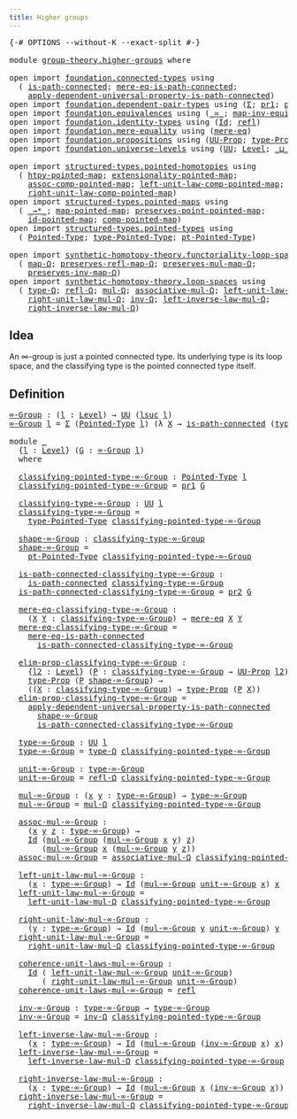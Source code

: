 ```yaml
---
title: Higher groups
---
```


<pre class="Agda"><a id="39" class="Symbol">{-#</a> <a id="43" class="Keyword">OPTIONS</a> <a id="51" class="Pragma">--without-K</a> <a id="63" class="Pragma">--exact-split</a> <a id="77" class="Symbol">#-}</a>

<a id="82" class="Keyword">module</a> <a id="89" href="group-theory.higher-groups.html" class="Module">group-theory.higher-groups</a> <a id="116" class="Keyword">where</a>

<a id="123" class="Keyword">open</a> <a id="128" class="Keyword">import</a> <a id="135" href="foundation.connected-types.html" class="Module">foundation.connected-types</a> <a id="162" class="Keyword">using</a>
  <a id="170" class="Symbol">(</a> <a id="172" href="foundation.connected-types.html#1697" class="Function">is-path-connected</a><a id="189" class="Symbol">;</a> <a id="191" href="foundation.connected-types.html#2089" class="Function">mere-eq-is-path-connected</a><a id="216" class="Symbol">;</a>
    <a id="222" href="foundation.connected-types.html#3782" class="Function">apply-dependent-universal-property-is-path-connected</a><a id="274" class="Symbol">)</a>
<a id="276" class="Keyword">open</a> <a id="281" class="Keyword">import</a> <a id="288" href="foundation.dependent-pair-types.html" class="Module">foundation.dependent-pair-types</a> <a id="320" class="Keyword">using</a> <a id="326" class="Symbol">(</a><a id="327" href="foundation-core.dependent-pair-types.html#515" class="Record">Σ</a><a id="328" class="Symbol">;</a> <a id="330" href="foundation-core.dependent-pair-types.html#605" class="Field">pr1</a><a id="333" class="Symbol">;</a> <a id="335" href="foundation-core.dependent-pair-types.html#617" class="Field">pr2</a><a id="338" class="Symbol">)</a>
<a id="340" class="Keyword">open</a> <a id="345" class="Keyword">import</a> <a id="352" href="foundation.equivalences.html" class="Module">foundation.equivalences</a> <a id="376" class="Keyword">using</a> <a id="382" class="Symbol">(</a><a id="383" href="foundation-core.equivalences.html#1621" class="Function Operator">_≃_</a><a id="386" class="Symbol">;</a> <a id="388" href="foundation-core.equivalences.html#5036" class="Function">map-inv-equiv</a><a id="401" class="Symbol">)</a>
<a id="403" class="Keyword">open</a> <a id="408" class="Keyword">import</a> <a id="415" href="foundation.identity-types.html" class="Module">foundation.identity-types</a> <a id="441" class="Keyword">using</a> <a id="447" class="Symbol">(</a><a id="448" href="foundation-core.identity-types.html#1767" class="Datatype">Id</a><a id="450" class="Symbol">;</a> <a id="452" href="foundation-core.identity-types.html#1820" class="InductiveConstructor">refl</a><a id="456" class="Symbol">)</a>
<a id="458" class="Keyword">open</a> <a id="463" class="Keyword">import</a> <a id="470" href="foundation.mere-equality.html" class="Module">foundation.mere-equality</a> <a id="495" class="Keyword">using</a> <a id="501" class="Symbol">(</a><a id="502" href="foundation.mere-equality.html#1109" class="Function">mere-eq</a><a id="509" class="Symbol">)</a>
<a id="511" class="Keyword">open</a> <a id="516" class="Keyword">import</a> <a id="523" href="foundation.propositions.html" class="Module">foundation.propositions</a> <a id="547" class="Keyword">using</a> <a id="553" class="Symbol">(</a><a id="554" href="foundation-core.propositions.html#1393" class="Function">UU-Prop</a><a id="561" class="Symbol">;</a> <a id="563" href="foundation-core.propositions.html#1495" class="Function">type-Prop</a><a id="572" class="Symbol">)</a>
<a id="574" class="Keyword">open</a> <a id="579" class="Keyword">import</a> <a id="586" href="foundation.universe-levels.html" class="Module">foundation.universe-levels</a> <a id="613" class="Keyword">using</a> <a id="619" class="Symbol">(</a><a id="620" href="foundation-core.universe-levels.html#235" class="Primitive">UU</a><a id="622" class="Symbol">;</a> <a id="624" href="Agda.Primitive.html#597" class="Postulate">Level</a><a id="629" class="Symbol">;</a> <a id="631" href="Agda.Primitive.html#810" class="Primitive Operator">_⊔_</a><a id="634" class="Symbol">;</a> <a id="636" href="Agda.Primitive.html#780" class="Primitive">lsuc</a><a id="640" class="Symbol">)</a>

<a id="643" class="Keyword">open</a> <a id="648" class="Keyword">import</a> <a id="655" href="structured-types.pointed-homotopies.html" class="Module">structured-types.pointed-homotopies</a> <a id="691" class="Keyword">using</a>
  <a id="699" class="Symbol">(</a> <a id="701" href="structured-types.pointed-homotopies.html#2941" class="Function">htpy-pointed-map</a><a id="717" class="Symbol">;</a> <a id="719" href="structured-types.pointed-homotopies.html#3058" class="Function">extensionality-pointed-map</a><a id="745" class="Symbol">;</a>
    <a id="751" href="structured-types.pointed-homotopies.html#4119" class="Function">assoc-comp-pointed-map</a><a id="773" class="Symbol">;</a> <a id="775" href="structured-types.pointed-homotopies.html#3507" class="Function">left-unit-law-comp-pointed-map</a><a id="805" class="Symbol">;</a>
    <a id="811" href="structured-types.pointed-homotopies.html#3874" class="Function">right-unit-law-comp-pointed-map</a><a id="842" class="Symbol">)</a>
<a id="844" class="Keyword">open</a> <a id="849" class="Keyword">import</a> <a id="856" href="structured-types.pointed-maps.html" class="Module">structured-types.pointed-maps</a> <a id="886" class="Keyword">using</a>
  <a id="894" class="Symbol">(</a> <a id="896" href="structured-types.pointed-maps.html#967" class="Function Operator">_→*_</a><a id="900" class="Symbol">;</a> <a id="902" href="structured-types.pointed-maps.html#1527" class="Function">map-pointed-map</a><a id="917" class="Symbol">;</a> <a id="919" href="structured-types.pointed-maps.html#1627" class="Function">preserves-point-pointed-map</a><a id="946" class="Symbol">;</a>
    <a id="952" href="structured-types.pointed-maps.html#3155" class="Function">id-pointed-map</a><a id="966" class="Symbol">;</a> <a id="968" href="structured-types.pointed-maps.html#3004" class="Function">comp-pointed-map</a><a id="984" class="Symbol">)</a>
<a id="986" class="Keyword">open</a> <a id="991" class="Keyword">import</a> <a id="998" href="structured-types.pointed-types.html" class="Module">structured-types.pointed-types</a> <a id="1029" class="Keyword">using</a>
  <a id="1037" class="Symbol">(</a> <a id="1039" href="structured-types.pointed-types.html#383" class="Function">Pointed-Type</a><a id="1051" class="Symbol">;</a> <a id="1053" href="structured-types.pointed-types.html#518" class="Function">type-Pointed-Type</a><a id="1070" class="Symbol">;</a> <a id="1072" href="structured-types.pointed-types.html#576" class="Function">pt-Pointed-Type</a><a id="1087" class="Symbol">)</a>

<a id="1090" class="Keyword">open</a> <a id="1095" class="Keyword">import</a> <a id="1102" href="synthetic-homotopy-theory.functoriality-loop-spaces.html" class="Module">synthetic-homotopy-theory.functoriality-loop-spaces</a> <a id="1154" class="Keyword">using</a>
  <a id="1162" class="Symbol">(</a> <a id="1164" href="synthetic-homotopy-theory.functoriality-loop-spaces.html#1184" class="Function">map-Ω</a><a id="1169" class="Symbol">;</a> <a id="1171" href="synthetic-homotopy-theory.functoriality-loop-spaces.html#1324" class="Function">preserves-refl-map-Ω</a><a id="1191" class="Symbol">;</a> <a id="1193" href="synthetic-homotopy-theory.functoriality-loop-spaces.html#1504" class="Function">preserves-mul-map-Ω</a><a id="1212" class="Symbol">;</a>
    <a id="1218" href="synthetic-homotopy-theory.functoriality-loop-spaces.html#1894" class="Function">preserves-inv-map-Ω</a><a id="1237" class="Symbol">)</a>
<a id="1239" class="Keyword">open</a> <a id="1244" class="Keyword">import</a> <a id="1251" href="synthetic-homotopy-theory.loop-spaces.html" class="Module">synthetic-homotopy-theory.loop-spaces</a> <a id="1289" class="Keyword">using</a>
  <a id="1297" class="Symbol">(</a> <a id="1299" href="synthetic-homotopy-theory.loop-spaces.html#1115" class="Function">type-Ω</a><a id="1305" class="Symbol">;</a> <a id="1307" href="synthetic-homotopy-theory.loop-spaces.html#1186" class="Function">refl-Ω</a><a id="1313" class="Symbol">;</a> <a id="1315" href="synthetic-homotopy-theory.loop-spaces.html#1376" class="Function">mul-Ω</a><a id="1320" class="Symbol">;</a> <a id="1322" href="synthetic-homotopy-theory.loop-spaces.html#2799" class="Function">associative-mul-Ω</a><a id="1339" class="Symbol">;</a> <a id="1341" href="synthetic-homotopy-theory.loop-spaces.html#1626" class="Function">left-unit-law-mul-Ω</a><a id="1360" class="Symbol">;</a>
    <a id="1366" href="synthetic-homotopy-theory.loop-spaces.html#1736" class="Function">right-unit-law-mul-Ω</a><a id="1386" class="Symbol">;</a> <a id="1388" href="synthetic-homotopy-theory.loop-spaces.html#2257" class="Function">inv-Ω</a><a id="1393" class="Symbol">;</a> <a id="1395" href="synthetic-homotopy-theory.loop-spaces.html#2302" class="Function">left-inverse-law-mul-Ω</a><a id="1417" class="Symbol">;</a>
    <a id="1423" href="synthetic-homotopy-theory.loop-spaces.html#2427" class="Function">right-inverse-law-mul-Ω</a><a id="1446" class="Symbol">)</a>
</pre>
## Idea

An ∞-group is just a pointed connected type. Its underlying type is its loop space, and the classifying type is the pointed connected type itself.

## Definition

<pre class="Agda"><a id="∞-Group"></a><a id="1633" href="group-theory.higher-groups.html#1633" class="Function">∞-Group</a> <a id="1641" class="Symbol">:</a> <a id="1643" class="Symbol">(</a><a id="1644" href="group-theory.higher-groups.html#1644" class="Bound">l</a> <a id="1646" class="Symbol">:</a> <a id="1648" href="Agda.Primitive.html#597" class="Postulate">Level</a><a id="1653" class="Symbol">)</a> <a id="1655" class="Symbol">→</a> <a id="1657" href="foundation-core.universe-levels.html#235" class="Primitive">UU</a> <a id="1660" class="Symbol">(</a><a id="1661" href="Agda.Primitive.html#780" class="Primitive">lsuc</a> <a id="1666" href="group-theory.higher-groups.html#1644" class="Bound">l</a><a id="1667" class="Symbol">)</a>
<a id="1669" href="group-theory.higher-groups.html#1633" class="Function">∞-Group</a> <a id="1677" href="group-theory.higher-groups.html#1677" class="Bound">l</a> <a id="1679" class="Symbol">=</a> <a id="1681" href="foundation-core.dependent-pair-types.html#515" class="Record">Σ</a> <a id="1683" class="Symbol">(</a><a id="1684" href="structured-types.pointed-types.html#383" class="Function">Pointed-Type</a> <a id="1697" href="group-theory.higher-groups.html#1677" class="Bound">l</a><a id="1698" class="Symbol">)</a> <a id="1700" class="Symbol">(λ</a> <a id="1703" href="group-theory.higher-groups.html#1703" class="Bound">X</a> <a id="1705" class="Symbol">→</a> <a id="1707" href="foundation.connected-types.html#1697" class="Function">is-path-connected</a> <a id="1725" class="Symbol">(</a><a id="1726" href="structured-types.pointed-types.html#518" class="Function">type-Pointed-Type</a> <a id="1744" href="group-theory.higher-groups.html#1703" class="Bound">X</a><a id="1745" class="Symbol">))</a>

<a id="1749" class="Keyword">module</a> <a id="1756" href="group-theory.higher-groups.html#1756" class="Module">_</a>
  <a id="1760" class="Symbol">{</a><a id="1761" href="group-theory.higher-groups.html#1761" class="Bound">l</a> <a id="1763" class="Symbol">:</a> <a id="1765" href="Agda.Primitive.html#597" class="Postulate">Level</a><a id="1770" class="Symbol">}</a> <a id="1772" class="Symbol">(</a><a id="1773" href="group-theory.higher-groups.html#1773" class="Bound">G</a> <a id="1775" class="Symbol">:</a> <a id="1777" href="group-theory.higher-groups.html#1633" class="Function">∞-Group</a> <a id="1785" href="group-theory.higher-groups.html#1761" class="Bound">l</a><a id="1786" class="Symbol">)</a>
  <a id="1790" class="Keyword">where</a>

  <a id="1799" href="group-theory.higher-groups.html#1799" class="Function">classifying-pointed-type-∞-Group</a> <a id="1832" class="Symbol">:</a> <a id="1834" href="structured-types.pointed-types.html#383" class="Function">Pointed-Type</a> <a id="1847" href="group-theory.higher-groups.html#1761" class="Bound">l</a>
  <a id="1851" href="group-theory.higher-groups.html#1799" class="Function">classifying-pointed-type-∞-Group</a> <a id="1884" class="Symbol">=</a> <a id="1886" href="foundation-core.dependent-pair-types.html#605" class="Field">pr1</a> <a id="1890" href="group-theory.higher-groups.html#1773" class="Bound">G</a>

  <a id="1895" href="group-theory.higher-groups.html#1895" class="Function">classifying-type-∞-Group</a> <a id="1920" class="Symbol">:</a> <a id="1922" href="foundation-core.universe-levels.html#235" class="Primitive">UU</a> <a id="1925" href="group-theory.higher-groups.html#1761" class="Bound">l</a>
  <a id="1929" href="group-theory.higher-groups.html#1895" class="Function">classifying-type-∞-Group</a> <a id="1954" class="Symbol">=</a>
    <a id="1960" href="structured-types.pointed-types.html#518" class="Function">type-Pointed-Type</a> <a id="1978" href="group-theory.higher-groups.html#1799" class="Function">classifying-pointed-type-∞-Group</a>

  <a id="2014" href="group-theory.higher-groups.html#2014" class="Function">shape-∞-Group</a> <a id="2028" class="Symbol">:</a> <a id="2030" href="group-theory.higher-groups.html#1895" class="Function">classifying-type-∞-Group</a>
  <a id="2057" href="group-theory.higher-groups.html#2014" class="Function">shape-∞-Group</a> <a id="2071" class="Symbol">=</a>
    <a id="2077" href="structured-types.pointed-types.html#576" class="Function">pt-Pointed-Type</a> <a id="2093" href="group-theory.higher-groups.html#1799" class="Function">classifying-pointed-type-∞-Group</a>

  <a id="2129" href="group-theory.higher-groups.html#2129" class="Function">is-path-connected-classifying-type-∞-Group</a> <a id="2172" class="Symbol">:</a>
    <a id="2178" href="foundation.connected-types.html#1697" class="Function">is-path-connected</a> <a id="2196" href="group-theory.higher-groups.html#1895" class="Function">classifying-type-∞-Group</a>
  <a id="2223" href="group-theory.higher-groups.html#2129" class="Function">is-path-connected-classifying-type-∞-Group</a> <a id="2266" class="Symbol">=</a> <a id="2268" href="foundation-core.dependent-pair-types.html#617" class="Field">pr2</a> <a id="2272" href="group-theory.higher-groups.html#1773" class="Bound">G</a>

  <a id="2277" href="group-theory.higher-groups.html#2277" class="Function">mere-eq-classifying-type-∞-Group</a> <a id="2310" class="Symbol">:</a>
    <a id="2316" class="Symbol">(</a><a id="2317" href="group-theory.higher-groups.html#2317" class="Bound">X</a> <a id="2319" href="group-theory.higher-groups.html#2319" class="Bound">Y</a> <a id="2321" class="Symbol">:</a> <a id="2323" href="group-theory.higher-groups.html#1895" class="Function">classifying-type-∞-Group</a><a id="2347" class="Symbol">)</a> <a id="2349" class="Symbol">→</a> <a id="2351" href="foundation.mere-equality.html#1109" class="Function">mere-eq</a> <a id="2359" href="group-theory.higher-groups.html#2317" class="Bound">X</a> <a id="2361" href="group-theory.higher-groups.html#2319" class="Bound">Y</a>
  <a id="2365" href="group-theory.higher-groups.html#2277" class="Function">mere-eq-classifying-type-∞-Group</a> <a id="2398" class="Symbol">=</a>
    <a id="2404" href="foundation.connected-types.html#2089" class="Function">mere-eq-is-path-connected</a>
      <a id="2436" href="group-theory.higher-groups.html#2129" class="Function">is-path-connected-classifying-type-∞-Group</a>

  <a id="2482" href="group-theory.higher-groups.html#2482" class="Function">elim-prop-classifying-type-∞-Group</a> <a id="2517" class="Symbol">:</a>
    <a id="2523" class="Symbol">{</a><a id="2524" href="group-theory.higher-groups.html#2524" class="Bound">l2</a> <a id="2527" class="Symbol">:</a> <a id="2529" href="Agda.Primitive.html#597" class="Postulate">Level</a><a id="2534" class="Symbol">}</a> <a id="2536" class="Symbol">(</a><a id="2537" href="group-theory.higher-groups.html#2537" class="Bound">P</a> <a id="2539" class="Symbol">:</a> <a id="2541" href="group-theory.higher-groups.html#1895" class="Function">classifying-type-∞-Group</a> <a id="2566" class="Symbol">→</a> <a id="2568" href="foundation-core.propositions.html#1393" class="Function">UU-Prop</a> <a id="2576" href="group-theory.higher-groups.html#2524" class="Bound">l2</a><a id="2578" class="Symbol">)</a> <a id="2580" class="Symbol">→</a>
    <a id="2586" href="foundation-core.propositions.html#1495" class="Function">type-Prop</a> <a id="2596" class="Symbol">(</a><a id="2597" href="group-theory.higher-groups.html#2537" class="Bound">P</a> <a id="2599" href="group-theory.higher-groups.html#2014" class="Function">shape-∞-Group</a><a id="2612" class="Symbol">)</a> <a id="2614" class="Symbol">→</a>
    <a id="2620" class="Symbol">((</a><a id="2622" href="group-theory.higher-groups.html#2622" class="Bound">X</a> <a id="2624" class="Symbol">:</a> <a id="2626" href="group-theory.higher-groups.html#1895" class="Function">classifying-type-∞-Group</a><a id="2650" class="Symbol">)</a> <a id="2652" class="Symbol">→</a> <a id="2654" href="foundation-core.propositions.html#1495" class="Function">type-Prop</a> <a id="2664" class="Symbol">(</a><a id="2665" href="group-theory.higher-groups.html#2537" class="Bound">P</a> <a id="2667" href="group-theory.higher-groups.html#2622" class="Bound">X</a><a id="2668" class="Symbol">))</a>
  <a id="2673" href="group-theory.higher-groups.html#2482" class="Function">elim-prop-classifying-type-∞-Group</a> <a id="2708" class="Symbol">=</a>
    <a id="2714" href="foundation.connected-types.html#3782" class="Function">apply-dependent-universal-property-is-path-connected</a>
      <a id="2773" href="group-theory.higher-groups.html#2014" class="Function">shape-∞-Group</a>
      <a id="2793" href="group-theory.higher-groups.html#2129" class="Function">is-path-connected-classifying-type-∞-Group</a>

  <a id="2839" href="group-theory.higher-groups.html#2839" class="Function">type-∞-Group</a> <a id="2852" class="Symbol">:</a> <a id="2854" href="foundation-core.universe-levels.html#235" class="Primitive">UU</a> <a id="2857" href="group-theory.higher-groups.html#1761" class="Bound">l</a>
  <a id="2861" href="group-theory.higher-groups.html#2839" class="Function">type-∞-Group</a> <a id="2874" class="Symbol">=</a> <a id="2876" href="synthetic-homotopy-theory.loop-spaces.html#1115" class="Function">type-Ω</a> <a id="2883" href="group-theory.higher-groups.html#1799" class="Function">classifying-pointed-type-∞-Group</a>

  <a id="2919" href="group-theory.higher-groups.html#2919" class="Function">unit-∞-Group</a> <a id="2932" class="Symbol">:</a> <a id="2934" href="group-theory.higher-groups.html#2839" class="Function">type-∞-Group</a>
  <a id="2949" href="group-theory.higher-groups.html#2919" class="Function">unit-∞-Group</a> <a id="2962" class="Symbol">=</a> <a id="2964" href="synthetic-homotopy-theory.loop-spaces.html#1186" class="Function">refl-Ω</a> <a id="2971" href="group-theory.higher-groups.html#1799" class="Function">classifying-pointed-type-∞-Group</a>

  <a id="3007" href="group-theory.higher-groups.html#3007" class="Function">mul-∞-Group</a> <a id="3019" class="Symbol">:</a> <a id="3021" class="Symbol">(</a><a id="3022" href="group-theory.higher-groups.html#3022" class="Bound">x</a> <a id="3024" href="group-theory.higher-groups.html#3024" class="Bound">y</a> <a id="3026" class="Symbol">:</a> <a id="3028" href="group-theory.higher-groups.html#2839" class="Function">type-∞-Group</a><a id="3040" class="Symbol">)</a> <a id="3042" class="Symbol">→</a> <a id="3044" href="group-theory.higher-groups.html#2839" class="Function">type-∞-Group</a>
  <a id="3059" href="group-theory.higher-groups.html#3007" class="Function">mul-∞-Group</a> <a id="3071" class="Symbol">=</a> <a id="3073" href="synthetic-homotopy-theory.loop-spaces.html#1376" class="Function">mul-Ω</a> <a id="3079" href="group-theory.higher-groups.html#1799" class="Function">classifying-pointed-type-∞-Group</a>

  <a id="3115" href="group-theory.higher-groups.html#3115" class="Function">assoc-mul-∞-Group</a> <a id="3133" class="Symbol">:</a>
    <a id="3139" class="Symbol">(</a><a id="3140" href="group-theory.higher-groups.html#3140" class="Bound">x</a> <a id="3142" href="group-theory.higher-groups.html#3142" class="Bound">y</a> <a id="3144" href="group-theory.higher-groups.html#3144" class="Bound">z</a> <a id="3146" class="Symbol">:</a> <a id="3148" href="group-theory.higher-groups.html#2839" class="Function">type-∞-Group</a><a id="3160" class="Symbol">)</a> <a id="3162" class="Symbol">→</a>
    <a id="3168" href="foundation-core.identity-types.html#1767" class="Datatype">Id</a> <a id="3171" class="Symbol">(</a><a id="3172" href="group-theory.higher-groups.html#3007" class="Function">mul-∞-Group</a> <a id="3184" class="Symbol">(</a><a id="3185" href="group-theory.higher-groups.html#3007" class="Function">mul-∞-Group</a> <a id="3197" href="group-theory.higher-groups.html#3140" class="Bound">x</a> <a id="3199" href="group-theory.higher-groups.html#3142" class="Bound">y</a><a id="3200" class="Symbol">)</a> <a id="3202" href="group-theory.higher-groups.html#3144" class="Bound">z</a><a id="3203" class="Symbol">)</a>
       <a id="3212" class="Symbol">(</a><a id="3213" href="group-theory.higher-groups.html#3007" class="Function">mul-∞-Group</a> <a id="3225" href="group-theory.higher-groups.html#3140" class="Bound">x</a> <a id="3227" class="Symbol">(</a><a id="3228" href="group-theory.higher-groups.html#3007" class="Function">mul-∞-Group</a> <a id="3240" href="group-theory.higher-groups.html#3142" class="Bound">y</a> <a id="3242" href="group-theory.higher-groups.html#3144" class="Bound">z</a><a id="3243" class="Symbol">))</a>
  <a id="3248" href="group-theory.higher-groups.html#3115" class="Function">assoc-mul-∞-Group</a> <a id="3266" class="Symbol">=</a> <a id="3268" href="synthetic-homotopy-theory.loop-spaces.html#2799" class="Function">associative-mul-Ω</a> <a id="3286" href="group-theory.higher-groups.html#1799" class="Function">classifying-pointed-type-∞-Group</a>

  <a id="3322" href="group-theory.higher-groups.html#3322" class="Function">left-unit-law-mul-∞-Group</a> <a id="3348" class="Symbol">:</a>
    <a id="3354" class="Symbol">(</a><a id="3355" href="group-theory.higher-groups.html#3355" class="Bound">x</a> <a id="3357" class="Symbol">:</a> <a id="3359" href="group-theory.higher-groups.html#2839" class="Function">type-∞-Group</a><a id="3371" class="Symbol">)</a> <a id="3373" class="Symbol">→</a> <a id="3375" href="foundation-core.identity-types.html#1767" class="Datatype">Id</a> <a id="3378" class="Symbol">(</a><a id="3379" href="group-theory.higher-groups.html#3007" class="Function">mul-∞-Group</a> <a id="3391" href="group-theory.higher-groups.html#2919" class="Function">unit-∞-Group</a> <a id="3404" href="group-theory.higher-groups.html#3355" class="Bound">x</a><a id="3405" class="Symbol">)</a> <a id="3407" href="group-theory.higher-groups.html#3355" class="Bound">x</a>
  <a id="3411" href="group-theory.higher-groups.html#3322" class="Function">left-unit-law-mul-∞-Group</a> <a id="3437" class="Symbol">=</a>
    <a id="3443" href="synthetic-homotopy-theory.loop-spaces.html#1626" class="Function">left-unit-law-mul-Ω</a> <a id="3463" href="group-theory.higher-groups.html#1799" class="Function">classifying-pointed-type-∞-Group</a>

  <a id="3499" href="group-theory.higher-groups.html#3499" class="Function">right-unit-law-mul-∞-Group</a> <a id="3526" class="Symbol">:</a>
    <a id="3532" class="Symbol">(</a><a id="3533" href="group-theory.higher-groups.html#3533" class="Bound">y</a> <a id="3535" class="Symbol">:</a> <a id="3537" href="group-theory.higher-groups.html#2839" class="Function">type-∞-Group</a><a id="3549" class="Symbol">)</a> <a id="3551" class="Symbol">→</a> <a id="3553" href="foundation-core.identity-types.html#1767" class="Datatype">Id</a> <a id="3556" class="Symbol">(</a><a id="3557" href="group-theory.higher-groups.html#3007" class="Function">mul-∞-Group</a> <a id="3569" href="group-theory.higher-groups.html#3533" class="Bound">y</a> <a id="3571" href="group-theory.higher-groups.html#2919" class="Function">unit-∞-Group</a><a id="3583" class="Symbol">)</a> <a id="3585" href="group-theory.higher-groups.html#3533" class="Bound">y</a>
  <a id="3589" href="group-theory.higher-groups.html#3499" class="Function">right-unit-law-mul-∞-Group</a> <a id="3616" class="Symbol">=</a>
    <a id="3622" href="synthetic-homotopy-theory.loop-spaces.html#1736" class="Function">right-unit-law-mul-Ω</a> <a id="3643" href="group-theory.higher-groups.html#1799" class="Function">classifying-pointed-type-∞-Group</a>

  <a id="3679" href="group-theory.higher-groups.html#3679" class="Function">coherence-unit-laws-mul-∞-Group</a> <a id="3711" class="Symbol">:</a>
    <a id="3717" href="foundation-core.identity-types.html#1767" class="Datatype">Id</a> <a id="3720" class="Symbol">(</a> <a id="3722" href="group-theory.higher-groups.html#3322" class="Function">left-unit-law-mul-∞-Group</a> <a id="3748" href="group-theory.higher-groups.html#2919" class="Function">unit-∞-Group</a><a id="3760" class="Symbol">)</a>
       <a id="3769" class="Symbol">(</a> <a id="3771" href="group-theory.higher-groups.html#3499" class="Function">right-unit-law-mul-∞-Group</a> <a id="3798" href="group-theory.higher-groups.html#2919" class="Function">unit-∞-Group</a><a id="3810" class="Symbol">)</a>
  <a id="3814" href="group-theory.higher-groups.html#3679" class="Function">coherence-unit-laws-mul-∞-Group</a> <a id="3846" class="Symbol">=</a> <a id="3848" href="foundation-core.identity-types.html#1820" class="InductiveConstructor">refl</a>

  <a id="3856" href="group-theory.higher-groups.html#3856" class="Function">inv-∞-Group</a> <a id="3868" class="Symbol">:</a> <a id="3870" href="group-theory.higher-groups.html#2839" class="Function">type-∞-Group</a> <a id="3883" class="Symbol">→</a> <a id="3885" href="group-theory.higher-groups.html#2839" class="Function">type-∞-Group</a>
  <a id="3900" href="group-theory.higher-groups.html#3856" class="Function">inv-∞-Group</a> <a id="3912" class="Symbol">=</a> <a id="3914" href="synthetic-homotopy-theory.loop-spaces.html#2257" class="Function">inv-Ω</a> <a id="3920" href="group-theory.higher-groups.html#1799" class="Function">classifying-pointed-type-∞-Group</a>

  <a id="3956" href="group-theory.higher-groups.html#3956" class="Function">left-inverse-law-mul-∞-Group</a> <a id="3985" class="Symbol">:</a>
    <a id="3991" class="Symbol">(</a><a id="3992" href="group-theory.higher-groups.html#3992" class="Bound">x</a> <a id="3994" class="Symbol">:</a> <a id="3996" href="group-theory.higher-groups.html#2839" class="Function">type-∞-Group</a><a id="4008" class="Symbol">)</a> <a id="4010" class="Symbol">→</a> <a id="4012" href="foundation-core.identity-types.html#1767" class="Datatype">Id</a> <a id="4015" class="Symbol">(</a><a id="4016" href="group-theory.higher-groups.html#3007" class="Function">mul-∞-Group</a> <a id="4028" class="Symbol">(</a><a id="4029" href="group-theory.higher-groups.html#3856" class="Function">inv-∞-Group</a> <a id="4041" href="group-theory.higher-groups.html#3992" class="Bound">x</a><a id="4042" class="Symbol">)</a> <a id="4044" href="group-theory.higher-groups.html#3992" class="Bound">x</a><a id="4045" class="Symbol">)</a> <a id="4047" href="group-theory.higher-groups.html#2919" class="Function">unit-∞-Group</a>
  <a id="4062" href="group-theory.higher-groups.html#3956" class="Function">left-inverse-law-mul-∞-Group</a> <a id="4091" class="Symbol">=</a>
    <a id="4097" href="synthetic-homotopy-theory.loop-spaces.html#2302" class="Function">left-inverse-law-mul-Ω</a> <a id="4120" href="group-theory.higher-groups.html#1799" class="Function">classifying-pointed-type-∞-Group</a>

  <a id="4156" href="group-theory.higher-groups.html#4156" class="Function">right-inverse-law-mul-∞-Group</a> <a id="4186" class="Symbol">:</a>
    <a id="4192" class="Symbol">(</a><a id="4193" href="group-theory.higher-groups.html#4193" class="Bound">x</a> <a id="4195" class="Symbol">:</a> <a id="4197" href="group-theory.higher-groups.html#2839" class="Function">type-∞-Group</a><a id="4209" class="Symbol">)</a> <a id="4211" class="Symbol">→</a> <a id="4213" href="foundation-core.identity-types.html#1767" class="Datatype">Id</a> <a id="4216" class="Symbol">(</a><a id="4217" href="group-theory.higher-groups.html#3007" class="Function">mul-∞-Group</a> <a id="4229" href="group-theory.higher-groups.html#4193" class="Bound">x</a> <a id="4231" class="Symbol">(</a><a id="4232" href="group-theory.higher-groups.html#3856" class="Function">inv-∞-Group</a> <a id="4244" href="group-theory.higher-groups.html#4193" class="Bound">x</a><a id="4245" class="Symbol">))</a> <a id="4248" href="group-theory.higher-groups.html#2919" class="Function">unit-∞-Group</a>
  <a id="4263" href="group-theory.higher-groups.html#4156" class="Function">right-inverse-law-mul-∞-Group</a> <a id="4293" class="Symbol">=</a>
    <a id="4299" href="synthetic-homotopy-theory.loop-spaces.html#2427" class="Function">right-inverse-law-mul-Ω</a> <a id="4323" href="group-theory.higher-groups.html#1799" class="Function">classifying-pointed-type-∞-Group</a>
</pre>
